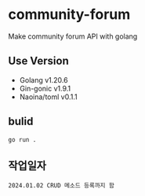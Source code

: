 # community-forum
Make community forum API with golang

## Use Version
- Golang v1.20.6
- Gin-gonic v1.9.1
- Naoina/toml v0.1.1

## bulid
```shell
go run .
```

## 작업일자
```
2024.01.02 CRUD 메소드 등록까지 함
```
